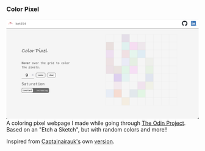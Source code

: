 
### Color Pixel
![](img/screenshot.png)
A coloring pixel webpage I made while going through [The Odin Project](https://www.theodinproject.com/lessons/foundations-etch-a-sketch). 
Based on an "Etch a Sketch", but with random colors and more!!

Inspired from [Captainairauk's](https://github.com/captainnairauk) own [version](https://captainnairauk.github.io/etch-a-sketch/).


